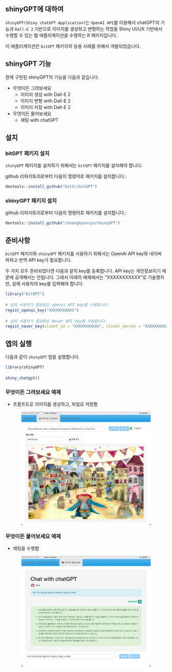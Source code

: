 
<!-- README.md is generated from README.Rmd. Please edit that file -->

## shinyGPT에 대하여

`shinyGPT(Shiny chatGPT Application)`는 `OpenAI API`를 이용해서
chatGPT의 기능과 `Dall-E 2` 기반으로 이미지를 생성하고 변형하는 작업을
Shiny UI/UX 기반에서 수행할 수 있는 웹 애플리케이션을 수행하는 R
패키지입니다.

이 애플리케이션은 `bitGPT` 패키지의 응용 사례를 위해서 개발되었습니다.

## shinyGPT 기능

현재 구현된 shinyGPT의 기능을 다음과 같습니다.

- 무엇이든 그려보세요
  - 이미지 생성 with Dall-E 2
  - 이미지 변형 with Dall-E 2
  - 이미지 저장 with Dall-E 2
- 무엇이든 물어보세요
  - 채팅 with chatGPT

## 설치

### bitGPT 패키지 설치

`shinyGPT` 패키지를 설치하기 위해서는 `bitGPT` 패키지를 설치해야 합니다.

github 리파지토리로부터 다음의 명령어로 패키지를 설치합니다.:

``` r
devtools::install_github("bit2r/bitGPT")
```

### shinyGPT 패키지 설치

github 리파지토리로부터 다음의 명령어로 패키지를 설치합니다.:

``` r
devtools::install_github("choonghyunryu/shinyGPT")
```

## 준비사항

`bitGPT` 패키지와 `shinyGPT` 패키지를 사용하기 위해서는 OpenAI API key와
네이버 파파고 번역 API key가 필요합니다.

두 가지 모두 준비되었다면 다음과 같이 key를 등록합니다. API key는
개인정보이기 때문에 공개해서는 안됩니다. 그래서 아래의 예제에서는
“XXXXXXXXXXX”로 기술했지만, 실제 사용자의 key를 입력해야 합니다.

``` r
library("bitGPT")

# 실제 사용자가 할당받은 openai API key를 사용합니다.
regist_openai_key("XXXXXXXXXXX")

# 실제 사용자가 할당받은 Naver API key를 사용합니다.
regist_naver_key(client_id = "XXXXXXXXXXX", client_secret = "XXXXXXXXXXX")
```

## 앱의 실행

다음과 같이 `shinyGPT` 앱을 실행합니다.

``` r
library(shinyGPT)

shiny_chatgpt()
```

### 무엇이든 그려보세요 예제

- 프롬프트로 이미지를 생성하고, 파일로 저장함

<img src="vignettes/img/app_image.png" alt="이미지 생성 예제" width="80%" style="display: block; margin: auto;" />

### 무엇이든 물어보세요 예제

- 채팅을 수행함

<img src="vignettes/img/app_chat.png" alt="채팅 예제" width="80%" style="display: block; margin: auto;" />
